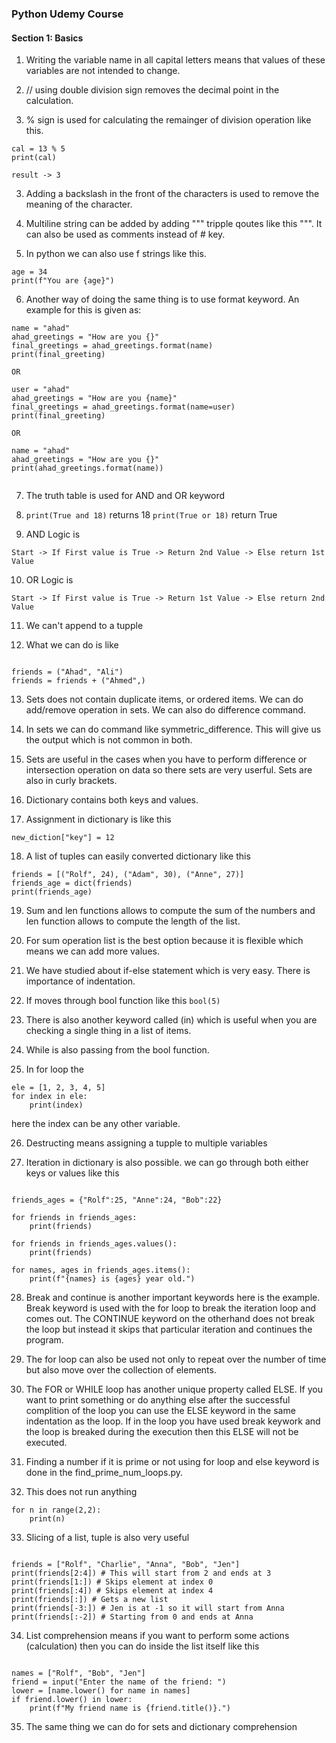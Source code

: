 ### Python Udemy Course 

#### Section 1: Basics

1. Writing the variable name in all capital letters means that values of these variables are not intended to change.

2. // using double division sign removes the decimal point in the calculation.

2. % sign is used for calculating the remainger of division operation like this. 
```
cal = 13 % 5
print(cal)

result -> 3

```

3. Adding a backslash in the front of the characters is used to remove the meaning of the character.

4. Multiline string can be added by adding """ tripple qoutes like this """. It can also be used as comments instead of # key. 

5. In python we can also use f strings like this.

``` 
age = 34
print(f"You are {age}") 

 ```
6. Another way of doing the same thing is to use format keyword. An example for this is given as:
```
name = "ahad"
ahad_greetings = "How are you {}"
final_greetings = ahad_greetings.format(name)
print(final_greeting)

OR

user = "ahad"
ahad_greetings = "How are you {name}"
final_greetings = ahad_greetings.format(name=user)
print(final_greeting)

OR

name = "ahad"
ahad_greetings = "How are you {}"
print(ahad_greetings.format(name))


```

7. The truth table is used for AND and OR keyword

8. ```print(True and 18)``` returns 18
```print(True or 18)``` return True

9. AND Logic is 
```
Start -> If First value is True -> Return 2nd Value -> Else return 1st Value

```

10. OR Logic is 

```
Start -> If First value is True -> Return 1st Value -> Else return 2nd Value

```

11. We can't append to a tupple

12. What we can do is like
```

friends = ("Ahad", "Ali")
friends = friends + ("Ahmed",)

```

13. Sets does not contain duplicate items, or ordered items. We can do add/remove operation in sets. We can also do difference command.

14. In sets we can do command like symmetric_difference. This will give us the output which is not common in both.

15. Sets are useful in the cases when you have to perform difference or intersection operation on data so there sets are very userful. Sets are also in curly brackets.

16. Dictionary contains both keys and values.

17. Assignment in dictionary is like this 
```
new_diction["key"] = 12

```

18. A list of tuples can easily converted  dictionary like this
```
friends = [("Rolf", 24), ("Adam", 30), ("Anne", 27)]
friends_age = dict(friends)
print(friends_age)

```

19. Sum and len functions allows to compute the sum of the numbers and len function allows to compute the length of the list.

20. For sum operation list is the best option because it is flexible which means we can add more values.


21. We have studied about if-else statement which is very easy. There is importance of indentation.

22. If moves through bool function like this ```bool(5)```

23. There is also another keyword called (in) which is useful when you are checking a single thing in a list of items.

24. While is also passing from the bool function. 

25. In for loop the 
```
ele = [1, 2, 3, 4, 5]
for index in ele:
    print(index)
```
here the index can be any other variable.

26. Destructing means assigning a tupple to multiple variables


27. Iteration in dictionary is also possible. we can go through both either keys or values like this

```

friends_ages = {"Rolf":25, "Anne":24, "Bob":22}

for friends in friends_ages:
    print(friends)

for friends in friends_ages.values():
    print(friends)

for names, ages in friends_ages.items():
    print(f"{names} is {ages} year old.")

```
28. Break and continue is another important keywords here is the example. Break keyword is used with the for loop to break the iteration loop and comes out. The CONTINUE keyword on the otherhand does not break the loop but instead it skips that particular iteration and continues the program.

29. The for loop can also be used not only to repeat over the number of time but also move over the collection of elements.

30. The FOR or WHILE loop has another unique property called ELSE. If you want to print something or do anything else after the successful complition of the loop you can use the ELSE keyword in the same indentation as the loop. If in the loop you have used break keywork and the loop is breaked during the execution then this ELSE will not be executed.

31. Finding a number if it is prime or not using for loop and else keyword is done in the find_prime_num_loops.py.

32. This does not run anything
```
for n in range(2,2):
    print(n)
```

33. Slicing of a list, tuple is also very useful
```

friends = ["Rolf", "Charlie", "Anna", "Bob", "Jen"]
print(friends[2:4]) # This will start from 2 and ends at 3
print(friends[1:]) # Skips element at index 0
print(friends[:4]) # Skips element at index 4
print(friends[:]) # Gets a new list
print(friends[-3:]) # Jen is at -1 so it will start from Anna
print(friends[:-2]) # Starting from 0 and ends at Anna

```
 
34. List comprehension means if you want to perform some actions (calculation) then you can do inside the list itself like this
```

names = ["Rolf", "Bob", "Jen"]
friend = input("Enter the name of the friend: ")
lower = [name.lower() for name in names]
if friend.lower() in lower:
    print(f"My friend name is {friend.title()}.")

```

35. The same thing we can do for sets and dictionary comprehension
